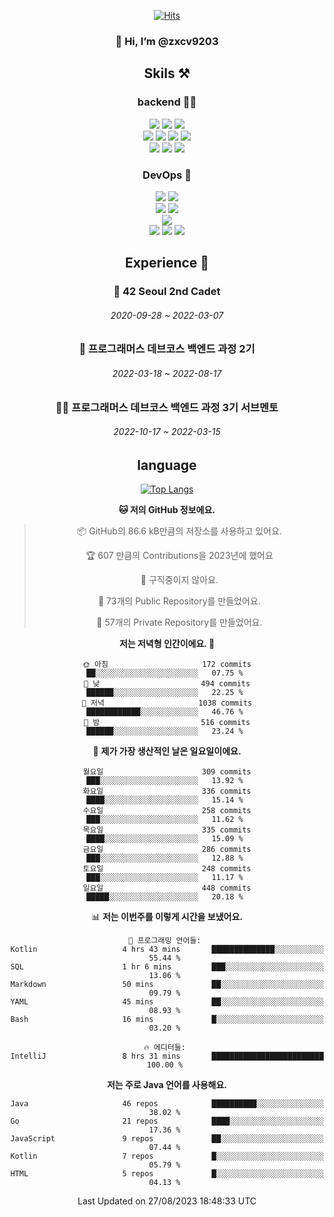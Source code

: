 <div align="center">

[![Hits](https://hits.seeyoufarm.com/api/count/incr/badge.svg?url=https%3A%2F%2Fgithub.com%2Fzxcv9203%2Fhit-counter&count_bg=%23FF7272&title_bg=%23324C2E&icon=codeigniter.svg&icon_color=%23DD5B5B&title=%EB%B0%A9%EB%AC%B8%EC%9E%90&edge_flat=false)](https://hits.seeyoufarm.com)
  
### 👋 Hi, I’m @zxcv9203

## Skils ⚒️
### backend 🧑‍💻
  
<img src="https://img.shields.io/badge/Java-FF6600?style=flat-square&logo=buymeacoffee&logoColor=white"/>
<img src="https://img.shields.io/badge/Go-0099FF?style=flat-square&logo=go&logoColor=white"/>
<img src="https://img.shields.io/badge/Kotlin-7F52FF?style=flat-square&logo=kotlin&logoColor=white"/>
  
  
<br />
  
<img src="https://img.shields.io/badge/Spring-339933?style=flat-square&logo=Spring&logoColor=white"/>
<img src="https://img.shields.io/badge/Spring Boot-339933?style=flat-square&logo=Spring Boot&logoColor=white"/>
<img src="https://img.shields.io/badge/Spring Security-339933?style=flat-square&logo=Spring Security&logoColor=white"/>
  
<img src="https://img.shields.io/badge/Spring Data JPA-339933?style=flat-square&logo=Hibernate&logoColor=white"/>

<br />
  
  <img src="https://img.shields.io/badge/mysql-0099FF?style=flat-square&logo=mysql&logoColor=white"/>
  <img src="https://img.shields.io/badge/mariadb-0099FF?style=flat-square&logo=mariadb&logoColor=white"/>
  <img src="https://img.shields.io/badge/mongoDB-47A248?style=flat-square&logo=mongodb&logoColor=white"/>
  
  
### DevOps 🚀
  
  <img src="https://img.shields.io/badge/docker-2496ED?style=flat-square&logo=docker&logoColor=white"/>
  <img src="https://img.shields.io/badge/kubernetes-326CE5?style=flat-square&logo=kubernetes&logoColor=white"/>
  
  <br />
  
  <img src="https://img.shields.io/badge/Github Actions-2088FF?style=flat-square&logo=githubactions&logoColor=white"/>
  <img src="https://img.shields.io/badge/Jenkins-D24939?style=flat-square&logo=jenkins&logoColor=white"/>
  
  
  <br />
  <img src="https://img.shields.io/badge/terraform-7B42BC?style=flat-square&logo=terraform&logoColor=white"/>
  
  <br />
  <img src="https://img.shields.io/badge/Amazon AWS-232F3E?style=flat-square&logo=Amazon AWS&logoColor=white"/>

  <img src="https://img.shields.io/badge/GCP-4285F4?style=flat-square&logo=googlecloud&logoColor=white"/>
  <img src="https://img.shields.io/badge/NCP-03C75A?style=flat-square&logo=naver&logoColor=white"/>
  
  
  
## Experience 🏃
  
### 🏫 42 Seoul 2nd Cadet
  ###### 2020-09-28 ~ 2022-03-07
  
### 🏫 프로그래머스 데브코스 백엔드 과정 2기 
  ###### 2022-03-18 ~ 2022-08-17
  
### 🧑‍🏫 프로그래머스 데브코스 백엔드 과정 3기 서브멘토 
  ###### 2022-10-17 ~ 2022-03-15

## language

[![Top Langs](https://github-readme-stats.vercel.app/api/top-langs/?username=zxcv9203&hide=html&exclude_repo=zxcv9203.github.io,golB&theme=grate-gatsby)](https://github.com/zxcv9203/github-readme-stats)
  
<!--START_SECTION:waka-->
**🐱 저의 GitHub 정보에요.** 

> 📦 GitHub의 86.6 kB만큼의 저장소를 사용하고 있어요. 
 > 
> 🏆 607 만큼의 Contributions을 2023년에 했어요
 > 
> 🚫 구직중이지 않아요.
 > 
> 📜 73개의 Public Repository를 만들었어요. 
 > 
> 🔑 57개의 Private Repository를 만들었어요. 
 > 
**저는 저녁형 인간이에요. 🦉** 

```text
🌞 아침                     172 commits         ██░░░░░░░░░░░░░░░░░░░░░░░   07.75 % 
🌆 낮　                     494 commits         ██████░░░░░░░░░░░░░░░░░░░   22.25 % 
🌃 저녁                     1038 commits        ████████████░░░░░░░░░░░░░   46.76 % 
🌙 밤　                     516 commits         ██████░░░░░░░░░░░░░░░░░░░   23.24 % 
```
📅 **제가 가장 생산적인 날은 일요일이에요.** 

```text
월요일                      309 commits         ███░░░░░░░░░░░░░░░░░░░░░░   13.92 % 
화요일                      336 commits         ████░░░░░░░░░░░░░░░░░░░░░   15.14 % 
수요일                      258 commits         ███░░░░░░░░░░░░░░░░░░░░░░   11.62 % 
목요일                      335 commits         ████░░░░░░░░░░░░░░░░░░░░░   15.09 % 
금요일                      286 commits         ███░░░░░░░░░░░░░░░░░░░░░░   12.88 % 
토요일                      248 commits         ███░░░░░░░░░░░░░░░░░░░░░░   11.17 % 
일요일                      448 commits         █████░░░░░░░░░░░░░░░░░░░░   20.18 % 
```


📊 **저는 이번주를 이렇게 시간을 보냈어요.** 

```text
💬 프로그래밍 언어들: 
Kotlin                   4 hrs 43 mins       ██████████████░░░░░░░░░░░   55.44 % 
SQL                      1 hr 6 mins         ███░░░░░░░░░░░░░░░░░░░░░░   13.06 % 
Markdown                 50 mins             ██░░░░░░░░░░░░░░░░░░░░░░░   09.79 % 
YAML                     45 mins             ██░░░░░░░░░░░░░░░░░░░░░░░   08.93 % 
Bash                     16 mins             █░░░░░░░░░░░░░░░░░░░░░░░░   03.20 % 

🔥 에디터들: 
IntelliJ                 8 hrs 31 mins       █████████████████████████   100.00 % 
```

**저는 주로 Java 언어를 사용해요.** 

```text
Java                     46 repos            ██████████░░░░░░░░░░░░░░░   38.02 % 
Go                       21 repos            ████░░░░░░░░░░░░░░░░░░░░░   17.36 % 
JavaScript               9 repos             ██░░░░░░░░░░░░░░░░░░░░░░░   07.44 % 
Kotlin                   7 repos             █░░░░░░░░░░░░░░░░░░░░░░░░   05.79 % 
HTML                     5 repos             █░░░░░░░░░░░░░░░░░░░░░░░░   04.13 % 
```




 Last Updated on 27/08/2023 18:48:33 UTC
<!--END_SECTION:waka-->
  
</div>

